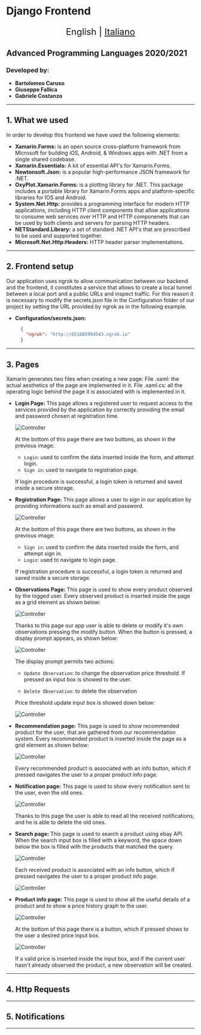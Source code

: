 # Django Frontend 

<p align="center" style="font-size: 24px">
  <span> English </span> |
  <a href="#">Italiano</a>
</p>

## Advanced Programming Languages 2020/2021
### Developed by:
- **Bartolomeo Caruso**
- **Giuseppe Fallica**
- **Gabriele Costanzo**

---

## 1. What we used
In order to develop this frontend we have used the following elements:
- **Xamarin.Forms:** is an open source cross-platform framework from Microsoft for building iOS, Android, & Windows apps with .NET from a single shared codebase.
- **Xamarin.Essentials:** A kit of essential API's for Xamarin.Forms.
- **Newtonsoft.Json:** is a popular high-performance JSON framework for .NET.
- **OxyPlot.Xamarin.Forms:** is a plotting library for .NET. This package includes a portable library for Xamarin.Forms apps and platform-specific libraries for IOS and Android.
- **System.Net.Http:** provides a programming interface for modern HTTP applications, including HTTP client components that allow applications to consume web services over HTTP and HTTP componenets that can be used by both clients and servers for parsing HTTP headers.
- **NETStandard.Library:** a set of standard .NET API's that are prescribed to be used and supported together.
- **Microsoft.Net.Http:Headers:** HTTP header parser implementations.

---

## 2. Frontend setup
Our application uses ngrok to allow communication between our backend and the frontend, it constitutes a service that allows to create a local tunnel between a local port and a public URLs and inspect traffic. For this reason it is necessary to modify the secrets.json file in the Configuration folder of our project by setting the URL provided by ngrok as in the following example.  
- **Configuration/secrets.json:**
  ```JSON
    {
      "ngrok": "http://65160599d543.ngrok.io"
    }
  ```

---

## 3. Pages

Xamarin generates two files when creating a new page:
File .xaml: the actual aesthetics of the page are implemented in it.
File .xaml.cs: all the operating logic behind the page it is associated with is implemented in it.

- **Login Page:** This page allows a registered user to request access to the services provided by the application by correctly providing the email and password chosen at registration time.

  ![Controller](./Images/Login/Login.jpg)

  At the bottom of this page there are two buttons, as shown in the previous image:
  - `Login`: used to confirm the data inserted inside the form, and attempt login.
  - `Sign in`: used to navigate to registration page.

  If login procedure is successful, a login token is returned and saved inside a secure storage.

- **Registration Page:** This page allows a user to sign in our application by providing informations such as email and password.

  ![Controller](./Images/Login/Registration.jpg)

  At the bottom of this page there are two buttons, as shown in the previous image:
    - `Sign in`: used to confirm the data inserted inside the form, and attempt sign in.
    - `Login`: used to navigate to login page.

  If registration procedure is successful, a login token is returned and saved inside a secure storage.

- **Observations Page:** This page is used to show every product observed by the logged user.
    Every observed product is inserted inside the page as a grid element as shown below:

  ![Controller](./Images/Observations/Page.png)

  Thanks to this page our app user is able to delete or modify it's own observations pressing the modify button.
  When the button is pressed, a display prompt appears, as shown below:

  ![Controller](./Images/Observations/Buttonpressed.png)

  The display prompt permits two actions:

  - `Update Observation`: to change the observation price threshold. If pressed an input box is showed to the user.

  - `Delete Observation`: to delete the observation

  Price threshold update input box is showed down below: 

  ![Controller](./Images/Observations/Pricechange.png)


- **Recommendation page:** This page is used to show recommended product for the user, that are gathered from our recommendation system.
Every recommended product is inserted inside the page as a grid element as shown below:

  ![Controller](./Images/Recommended/Page.jpg)

  Every recommended product is associated with an info button, which if pressed navigates the user to a proper product info page.


- **Notification page:** This page is used to show every notification sent to the user, even the old ones.

  ![Controller](./Images/Notifications/Page.jpg)

  Thanks to this page the user is able to read all the received notifications, and he is able to delete the old ones.


- **Search page:** This page is used to search a product using ebay API. When the search input box is filled with a keyword, the space down below the box is filled with the products that matched the query.  

  ![Controller](./Images/Search/Page.jpg)

  Each received product is associated with an info button, which if pressed navigates the user to a proper product info page.

  ![Controller](./Images/Search/Filledpage.jpg)


- **Product info page:** This page is used to show all the useful details of a product and to show a price history graph to the user.

  ![Controller](./Images/Info/Page.jpg)

  At the bottom of this page there is a button, which if pressed shows to the user a desired price input box.

  ![Controller](./Images/Info/Input.jpg)

  If a valid price is inserted inside the input box, and if the current user hasn't already observed the product, a new observation will be created.
  

  
---

## 4. Http Requests

---

## 5. Notifications


---
